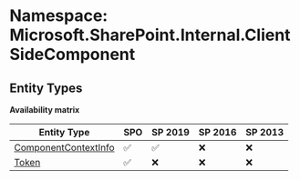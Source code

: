 # Namespace: Microsoft.SharePoint.Internal.ClientSideComponent

## Entity Types

**Availability matrix**

Entity Type | SPO | SP 2019 | SP 2016 | SP 2013
----------|-----|---------|---------|--------
[ComponentContextInfo](./EntityTypes/ComponentContextInfo.md) | ✅ | ✅ | ❌ | ❌
[Token](./EntityTypes/Token.md) | ✅ | ❌ | ❌ | ❌
